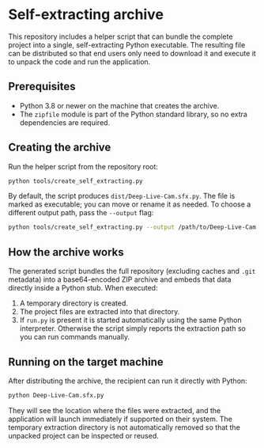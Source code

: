 # Self-extracting archive

This repository includes a helper script that can bundle the complete project into a
single, self-extracting Python executable. The resulting file can be distributed so
that end users only need to download it and execute it to unpack the code and run the
application.

## Prerequisites

* Python 3.8 or newer on the machine that creates the archive.
* The `zipfile` module is part of the Python standard library, so no extra
  dependencies are required.

## Creating the archive

Run the helper script from the repository root:

```bash
python tools/create_self_extracting.py
```

By default, the script produces `dist/Deep-Live-Cam.sfx.py`. The file is marked as
executable; you can move or rename it as needed. To choose a different output path,
pass the `--output` flag:

```bash
python tools/create_self_extracting.py --output /path/to/Deep-Live-Cam.sfx.py
```

## How the archive works

The generated script bundles the full repository (excluding caches and `.git`
metadata) into a base64-encoded ZIP archive and embeds that data directly inside a
Python stub. When executed:

1. A temporary directory is created.
2. The project files are extracted into that directory.
3. If `run.py` is present it is started automatically using the same Python
   interpreter. Otherwise the script simply reports the extraction path so you can
   run commands manually.

## Running on the target machine

After distributing the archive, the recipient can run it directly with Python:

```bash
python Deep-Live-Cam.sfx.py
```

They will see the location where the files were extracted, and the application will
launch immediately if supported on their system. The temporary extraction directory
is not automatically removed so that the unpacked project can be inspected or reused.
